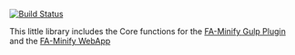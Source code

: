 [![Build Status](https://travis-ci.org/FA-Minify/fa-minify.svg?branch=master)](https://travis-ci.org/FA-Minify/fa-minify)


This little library includes the Core functions for the 
[FA-Minify Gulp Plugin](https://github.com/FA-Minify/gulp-fa-minify) and the 
[FA-Minify WebApp](https://github.com/FA-Minify/fa-minify-webapp)
